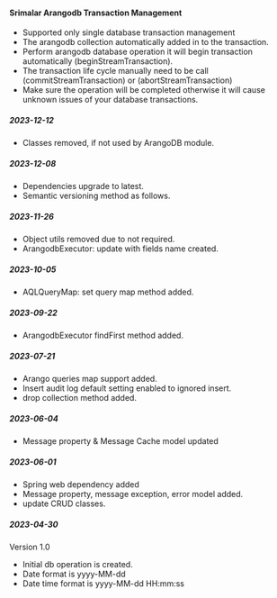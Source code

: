 #### Srimalar Arangodb Transaction Management

* Supported only single database transaction management
* The arangodb collection automatically added in to the transaction.
* Perform arangodb database operation it will begin transaction automatically (beginStreamTransaction).
* The transaction life cycle manually need to be call (commitStreamTransaction) or (abortStreamTransaction)
* Make sure the operation will be completed otherwise it will cause unknown issues of your database transactions.

##### 2023-12-12

* Classes removed, if not used by ArangoDB module.

##### 2023-12-08

* Dependencies upgrade to latest.
* Semantic versioning method as follows.

##### 2023-11-26

- Object utils removed due to not required.
- ArangodbExecutor: update with fields name created.

##### 2023-10-05

- AQLQueryMap: set query map method added.

##### 2023-09-22

- ArangodbExecutor findFirst method added.

##### 2023-07-21

- Arango queries map support added.
- Insert audit log default setting enabled to ignored insert.
- drop collection method added.

##### 2023-06-04

- Message property & Message Cache model updated

##### 2023-06-01

- Spring web dependency added
- Message property, message exception, error model added.
- update CRUD classes.

##### 2023-04-30

Version 1.0

- Initial db operation is created.
- Date format is yyyy-MM-dd
- Date time format is yyyy-MM-dd HH:mm:ss

 
